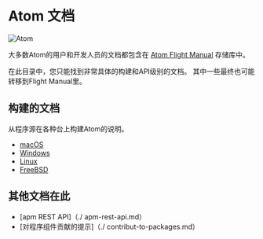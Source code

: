 # Atom 文档

![Atom](https://cloud.githubusercontent.com/assets/72919/2874231/3af1db48-d3dd-11e3-98dc-6066f8bc766f.png)

大多数Atom的用户和开发人员的文档都包含在 [Atom Flight Manual](https://github.com/atom/flight-manual.atom.io) 存储库中。

在此目录中，您只能找到非常具体的构建和API级别的文档。 其中一些最终也可能转移到Flight Manual里。

## 构建的文档

从程序源在各种台上构建Atom的说明。

* [macOS](./build-instructions/macos.md)
* [Windows](./build-instructions/windows.md)
* [Linux](./build-instructions/linux.md)
* [FreeBSD](./build-instructions/freebsd.md)

## 其他文档在此

* [apm REST API]（./ apm-rest-api.md）
* [对程序组件贡献的提示]（./ contribut-to-packages.md）
